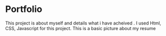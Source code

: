 # Portfolio
This project is about myself and details what i have acheived .
I used Html, CSS, Javascript for this project.
This is a basic picture about my resume 
